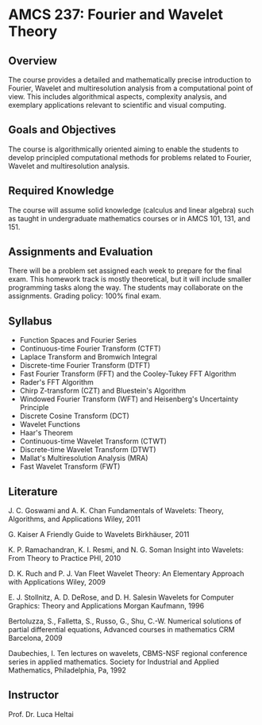 # AMCS 237: Fourier and Wavelet Theory

## Overview
The course provides a detailed and mathematically precise introduction to
Fourier, Wavelet and multiresolution analysis from a computational point of
view. This includes algorithmical aspects, complexity analysis, and exemplary
applications relevant to scientific and visual computing.

## Goals and Objectives
The course is algorithmically oriented aiming to enable the students to develop
principled computational methods for problems related to Fourier, Wavelet and
multiresolution analysis.

 
## Required Knowledge 
The course will assume solid knowledge (calculus and linear algebra) such as
taught in undergraduate mathematics courses or in AMCS 101, 131, and 151.

## Assignments and Evaluation
There will be a problem set assigned each week to prepare for the final exam.
This homework track is mostly theoretical, but it will include smaller
programming tasks along the way. The students may collaborate on the
assignments. Grading policy: 100% final exam.

 
## Syllabus
- Function Spaces and Fourier Series
- Continuous-time Fourier Transform (CTFT)
- Laplace Transform and Bromwich Integral
- Discrete-time Fourier Transform (DTFT)
- Fast Fourier Transform (FFT) and the Cooley-Tukey FFT Algorithm
- Rader's FFT Algorithm
- Chirp Z-transform (CZT) and Bluestein's Algorithm
- Windowed Fourier Transform (WFT) and Heisenberg's Uncertainty Principle
- Discrete Cosine Transform (DCT)
- Wavelet Functions
- Haar's Theorem
- Continuous-time Wavelet Transform (CTWT)
- Discrete-time Wavelet Transform (DTWT)
- Mallat's Multiresolution Analysis (MRA)
- Fast Wavelet Transform (FWT)

 
## Literature

J. C. Goswami and A. K. Chan
Fundamentals of Wavelets: Theory, Algorithms, and Applications
Wiley, 2011

G. Kaiser
A Friendly Guide to Wavelets
Birkhäuser, 2011

K. P. Ramachandran, K. I. Resmi, and N. G. Soman
Insight into Wavelets: From Theory to Practice
PHI, 2010

D. K. Ruch and P. J. Van Fleet
Wavelet Theory: An Elementary Approach with Applications
Wiley, 2009

E. J. Stollnitz, A. D. DeRose, and D. H. Salesin
Wavelets for Computer Graphics: Theory and Applications
Morgan Kaufmann, 1996

Bertoluzza, S., Falletta, S., Russo, G., Shu, C.-W. 
Numerical solutions of partial differential equations, 
Advanced courses in mathematics CRM Barcelona, 2009

Daubechies, I.
Ten lectures on wavelets, 
CBMS-NSF regional conference series in applied mathematics. Society for
Industrial and Applied Mathematics, Philadelphia, Pa, 1992

 
## Instructor
Prof. Dr. Luca Heltai